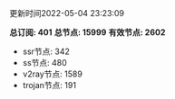 更新时间2022-05-04 23:23:09

**总订阅: 401**
**总节点: 15999**
**有效节点: 2602**
- ssr节点: 342
- ss节点: 480
- v2ray节点: 1589
- trojan节点: 191
